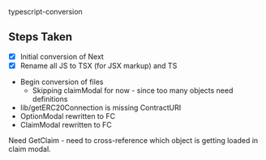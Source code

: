 typescript-conversion

## Steps Taken

- [x] Initial conversion of Next
- [x] Rename all JS to TSX (for JSX markup) and TS
- Begin conversion of files
  - Skipping claimModal for now - since too many objects need definitions
- lib/getERC20Connection is missing ContractURI
- OptionModal rewritten to FC
- ClaimModal rewritten to FC

Need GetClaim - need to cross-reference which object is getting loaded in claim modal.
